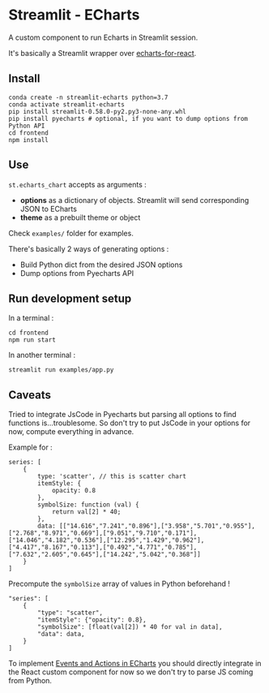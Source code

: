 # Streamlit - ECharts

A custom component to run Echarts in Streamlit session.

It's basically a Streamlit wrapper over [echarts-for-react](https://github.com/hustcc/echarts-for-react).

## Install

```shell script
conda create -n streamlit-echarts python=3.7
conda activate streamlit-echarts
pip install streamlit-0.58.0-py2.py3-none-any.whl 
pip install pyecharts # optional, if you want to dump options from Python API
cd frontend
npm install
```

## Use

`st.echarts_chart` accepts as arguments :
* **options** as a dictionary of objects. Streamlit will send corresponding JSON to ECharts
* **theme** as a prebuilt theme or object 

Check `examples/` folder for examples.

There's basically 2 ways of generating options :
* Build Python dict from the desired JSON options
* Dump options from Pyecharts API

## Run development setup

In a terminal :

```
cd frontend
npm run start
```

In another terminal :

```
streamlit run examples/app.py
```

## Caveats

Tried to integrate JsCode in Pyecharts but parsing all options to find functions is...troublesome.
So don't try to put JsCode in your options for now, compute everything in advance.

Example for :

``` 
series: [
    {
        type: 'scatter', // this is scatter chart
        itemStyle: {
            opacity: 0.8
        },
        symbolSize: function (val) {
            return val[2] * 40;
        },
        data: [["14.616","7.241","0.896"],["3.958","5.701","0.955"],["2.768","8.971","0.669"],["9.051","9.710","0.171"],["14.046","4.182","0.536"],["12.295","1.429","0.962"],["4.417","8.167","0.113"],["0.492","4.771","0.785"],["7.632","2.605","0.645"],["14.242","5.042","0.368"]]
    }
]
```

Precompute the `symbolSize` array of values in Python beforehand !

```
"series": [
    {
        "type": "scatter",
        "itemStyle": {"opacity": 0.8},
        "symbolSize": [float(val[2]) * 40 for val in data],
        "data": data,
    }
]
```

To implement [Events and Actions in ECharts](https://echarts.apache.org/en/tutorial.html#Events%20and%20Actions%20in%20ECharts)
you should directly integrate in the React custom component for now so we don't try to parse JS coming from Python.